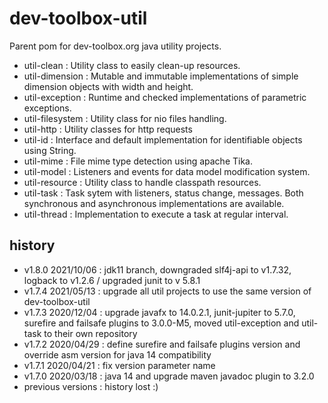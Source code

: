 <!--
  - MIT License
  -
  - Copyright © 2020 dev-toolbox.org
  -
  - Permission is hereby granted, free of charge, to any person obtaining a copy of this software and associated documentation files
  - (the "Software"), to deal in the Software without restriction, including without limitation the rights to use, copy, modify, merge, publish,
  - distribute, sublicense, and/or sell copies of the Software, and to permit persons to whom the Software is furnished to do so, subject to the
  - following conditions:
  -
  - The above copyright notice and this permission notice shall be included in all copies or substantial portions of the Software.
  -
  - THE SOFTWARE IS PROVIDED "AS IS", WITHOUT WARRANTY OF ANY KIND, EXPRESS OR IMPLIED, INCLUDING BUT NOT LIMITED TO THE WARRANTIES OF
  - MERCHANTABILITY, FITNESS FOR A PARTICULAR PURPOSE AND NONINFRINGEMENT. IN NO EVENT SHALL THE AUTHORS OR COPYRIGHT HOLDERS BE LIABLE FOR ANY
  - CLAIM, DAMAGES OR OTHER LIABILITY, WHETHER IN AN ACTION OF CONTRACT, TORT OR OTHERWISE, ARISING FROM, OUT OF OR IN CONNECTION WITH THE SOFTWARE
  - OR THE USE OR OTHER DEALINGS IN THE SOFTWARE.
  -->

# dev-toolbox-util

Parent pom for dev-toolbox.org java utility projects.

- util-clean : Utility class to easily clean-up resources.
- util-dimension : Mutable and immutable implementations of simple dimension objects with width and height.
- util-exception : Runtime and checked implementations of parametric exceptions.
- util-filesystem : Utility class for nio files handling.
- util-http : Utility classes for http requests
- util-id : Interface and default implementation for identifiable objects using String.
- util-mime : File mime type detection using apache Tika.
- util-model : Listeners and events for data model modification system.
- util-resource : Utility class to handle classpath resources.
- util-task : Task sytem with listeners, status change, messages. Both synchronous and asynchronous implementations are available.
- util-thread : Implementation to execute a task at regular interval.

history
-------
- v1.8.0 2021/10/06 : jdk11 branch, downgraded slf4j-api to v1.7.32, logback to v1.2.6 / upgraded junit to v 5.8.1
- v1.7.4 2021/05/13 : upgrade all util projects to use the same version of dev-toolbox-util
- v1.7.3 2020/12/04 : upgrade javafx to 14.0.2.1, junit-jupiter to 5.7.0, surefire and failsafe plugins to 3.0.0-M5, moved util-exception and util-task to their own repository
- v1.7.2 2020/04/29 : define surefire and failsafe plugins version and override asm version for java 14 compatibility
- v1.7.1 2020/04/21 : fix version parameter name
- v1.7.0 2020/03/18 : java 14 and upgrade maven javadoc plugin to 3.2.0
- previous versions : history lost :)